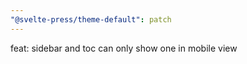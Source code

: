 ```yaml
---
"@svelte-press/theme-default": patch
---
```


feat: sidebar and toc can only show one in mobile view
